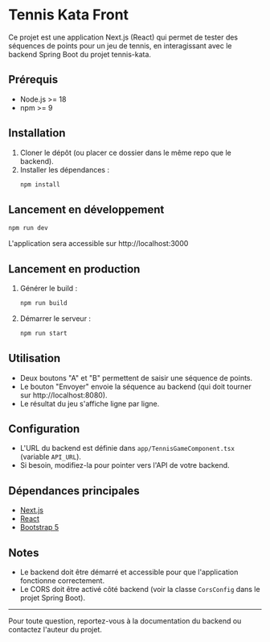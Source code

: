 # Tennis Kata Front

Ce projet est une application Next.js (React) qui permet de tester des séquences de points pour un jeu de tennis, en interagissant avec le backend Spring Boot du projet tennis-kata.

## Prérequis
- Node.js >= 18
- npm >= 9

## Installation

1. Cloner le dépôt (ou placer ce dossier dans le même repo que le backend).
2. Installer les dépendances :
   ```bash
   npm install
   ```

## Lancement en développement

```bash
npm run dev
```

L'application sera accessible sur http://localhost:3000

## Lancement en production

1. Générer le build :
   ```bash
   npm run build
   ```
2. Démarrer le serveur :
   ```bash
   npm run start
   ```

## Utilisation

- Deux boutons "A" et "B" permettent de saisir une séquence de points.
- Le bouton "Envoyer" envoie la séquence au backend (qui doit tourner sur http://localhost:8080).
- Le résultat du jeu s'affiche ligne par ligne.

## Configuration

- L'URL du backend est définie dans `app/TennisGameComponent.tsx` (variable `API_URL`).
- Si besoin, modifiez-la pour pointer vers l'API de votre backend.

## Dépendances principales
- [Next.js](https://nextjs.org/)
- [React](https://react.dev/)
- [Bootstrap 5](https://getbootstrap.com/)

## Notes
- Le backend doit être démarré et accessible pour que l'application fonctionne correctement.
- Le CORS doit être activé côté backend (voir la classe `CorsConfig` dans le projet Spring Boot).

---

Pour toute question, reportez-vous à la documentation du backend ou contactez l'auteur du projet.

